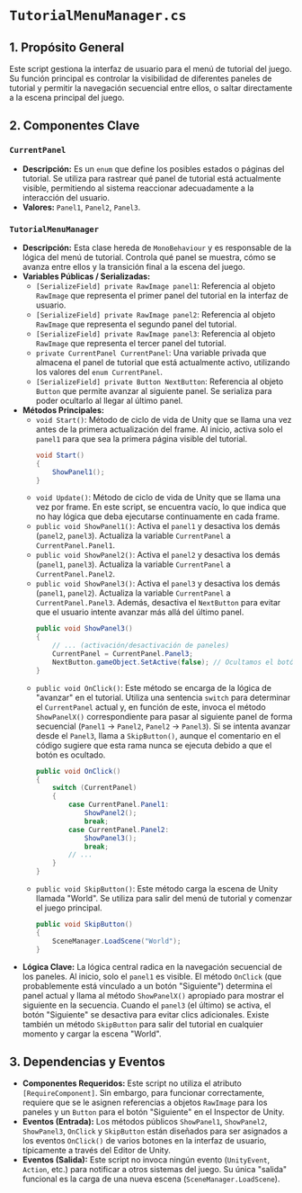 # `TutorialMenuManager.cs`

## 1. Propósito General
Este script gestiona la interfaz de usuario para el menú de tutorial del juego. Su función principal es controlar la visibilidad de diferentes paneles de tutorial y permitir la navegación secuencial entre ellos, o saltar directamente a la escena principal del juego.

## 2. Componentes Clave

### `CurrentPanel`
- **Descripción:** Es un `enum` que define los posibles estados o páginas del tutorial. Se utiliza para rastrear qué panel de tutorial está actualmente visible, permitiendo al sistema reaccionar adecuadamente a la interacción del usuario.
- **Valores:** `Panel1`, `Panel2`, `Panel3`.

### `TutorialMenuManager`
- **Descripción:** Esta clase hereda de `MonoBehaviour` y es responsable de la lógica del menú de tutorial. Controla qué panel se muestra, cómo se avanza entre ellos y la transición final a la escena del juego.
- **Variables Públicas / Serializadas:**
    - `[SerializeField] private RawImage panel1`: Referencia al objeto `RawImage` que representa el primer panel del tutorial en la interfaz de usuario.
    - `[SerializeField] private RawImage panel2`: Referencia al objeto `RawImage` que representa el segundo panel del tutorial.
    - `[SerializeField] private RawImage panel3`: Referencia al objeto `RawImage` que representa el tercer panel del tutorial.
    - `private CurrentPanel CurrentPanel`: Una variable privada que almacena el panel de tutorial que está actualmente activo, utilizando los valores del `enum CurrentPanel`.
    - `[SerializeField] private Button NextButton`: Referencia al objeto `Button` que permite avanzar al siguiente panel. Se serializa para poder ocultarlo al llegar al último panel.
- **Métodos Principales:**
    - `void Start()`: Método de ciclo de vida de Unity que se llama una vez antes de la primera actualización del frame. Al inicio, activa solo el `panel1` para que sea la primera página visible del tutorial.
        ```csharp
        void Start()
        {
            ShowPanel1();
        }
        ```
    - `void Update()`: Método de ciclo de vida de Unity que se llama una vez por frame. En este script, se encuentra vacío, lo que indica que no hay lógica que deba ejecutarse continuamente en cada frame.
    - `public void ShowPanel1()`: Activa el `panel1` y desactiva los demás (`panel2`, `panel3`). Actualiza la variable `CurrentPanel` a `CurrentPanel.Panel1`.
    - `public void ShowPanel2()`: Activa el `panel2` y desactiva los demás (`panel1`, `panel3`). Actualiza la variable `CurrentPanel` a `CurrentPanel.Panel2`.
    - `public void ShowPanel3()`: Activa el `panel3` y desactiva los demás (`panel1`, `panel2`). Actualiza la variable `CurrentPanel` a `CurrentPanel.Panel3`. Además, desactiva el `NextButton` para evitar que el usuario intente avanzar más allá del último panel.
        ```csharp
        public void ShowPanel3()
        {
            // ... (activación/desactivación de paneles)
            CurrentPanel = CurrentPanel.Panel3;
            NextButton.gameObject.SetActive(false); // Ocultamos el botón de siguiente
        }
        ```
    - `public void OnClick()`: Este método se encarga de la lógica de "avanzar" en el tutorial. Utiliza una sentencia `switch` para determinar el `CurrentPanel` actual y, en función de este, invoca el método `ShowPanelX()` correspondiente para pasar al siguiente panel de forma secuencial (`Panel1` -> `Panel2`, `Panel2` -> `Panel3`). Si se intenta avanzar desde el `Panel3`, llama a `SkipButton()`, aunque el comentario en el código sugiere que esta rama nunca se ejecuta debido a que el botón es ocultado.
        ```csharp
        public void OnClick()
        {
            switch (CurrentPanel)
            {
                case CurrentPanel.Panel1:
                    ShowPanel2();
                    break;
                case CurrentPanel.Panel2:
                    ShowPanel3();
                    break;
                // ...
            }
        }
        ```
    - `public void SkipButton()`: Este método carga la escena de Unity llamada "World". Se utiliza para salir del menú de tutorial y comenzar el juego principal.
        ```csharp
        public void SkipButton()
        {
            SceneManager.LoadScene("World");
        }
        ```
- **Lógica Clave:**
    La lógica central radica en la navegación secuencial de los paneles. Al inicio, solo el `panel1` es visible. El método `OnClick` (que probablemente está vinculado a un botón "Siguiente") determina el panel actual y llama al método `ShowPanelX()` apropiado para mostrar el siguiente en la secuencia. Cuando el `panel3` (el último) se activa, el botón "Siguiente" se desactiva para evitar clics adicionales. Existe también un método `SkipButton` para salir del tutorial en cualquier momento y cargar la escena "World".

## 3. Dependencias y Eventos
- **Componentes Requeridos:**
    Este script no utiliza el atributo `[RequireComponent]`. Sin embargo, para funcionar correctamente, requiere que se le asignen referencias a objetos `RawImage` para los paneles y un `Button` para el botón "Siguiente" en el Inspector de Unity.
- **Eventos (Entrada):**
    Los métodos públicos `ShowPanel1`, `ShowPanel2`, `ShowPanel3`, `OnClick` y `SkipButton` están diseñados para ser asignados a los eventos `OnClick()` de varios botones en la interfaz de usuario, típicamente a través del Editor de Unity.
- **Eventos (Salida):**
    Este script no invoca ningún evento (`UnityEvent`, `Action`, etc.) para notificar a otros sistemas del juego. Su única "salida" funcional es la carga de una nueva escena (`SceneManager.LoadScene`).